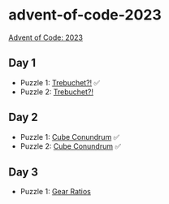 # advent-of-code-2023
[Advent of Code: 2023](https://adventofcode.com/2023)


## Day 1

* Puzzle 1: [Trebuchet?!](day_1/puzzle_1/trebuchet1.md) ✅
* Puzzle 2: [Trebuchet?!](day_1/puzzle_2/trebuchet2.md)

## Day 2

* Puzzle 1: [Cube Conundrum](day_2/puzzle_1/cubeconundrum1.md) ✅
* Puzzle 2: [Cube Conundrum](day_2/puzzle_2/cubeconundrum2.md) ✅

## Day 3

* Puzzle 1: [Gear Ratios](day_3/puzzle_1/gearratios1.md)